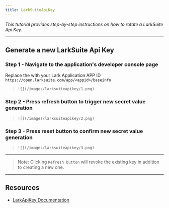 ```yaml
---
title: LarkSuiteApiKey
---
```


*This tutorial provides step-by-step instructions on how to rotate a LarkSuite Api Key.*

---

## Generate a new LarkSuite Api Key

### Step 1 - Navigate to the application's developer console page
Replace the <appid> with your Lark Application APP ID `https://open.larksuite.com/app/<appid>/baseinfo` 

> `![](/images/larksuiteapikey/1.png)`

### Step 2 - Press refresh button to trigger new secret value generation

> `![](/images/larksuiteapikey/2.png)`

### Step 3 - Press reset button to confirm new secret value generation

> `![](/images/larksuiteapikey/3.png)`

---
> Note: Clicking `Refresh button` will revoke the existing key in addition to creating a new one.


---

## Resources
- [LarkApiKey Documentation](https://open.larksuite.com/document/server-docs/getting-started/api-access-token/auth-v3/tenant_access_token_internal)
